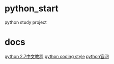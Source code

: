 # python_start
python study project

# docs

[python 2.7中文教程](http://www.liaoxuefeng.com/wiki/001374738125095c955c1e6d8bb493182103fac9270762a000) 
[python coding style](http://zh-google-styleguide.readthedocs.org/en/latest/google-python-styleguide/) 
[python官网](https://docs.python.org/2/) 